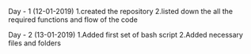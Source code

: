 Day - 1 (12-01-2019)
    1.created the repository
    2.listed down the all the required functions and flow of the code

Day - 2 (13-01-2019)
    1.Added first set of bash script
    2.Added necessary files and folders